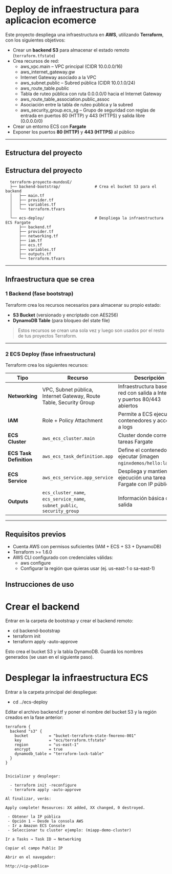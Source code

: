 # Deploy de infraestructura para aplicacion ecomerce

Este proyecto despliega una infraestructura en **AWS**, utilizando **Terraform**, con los siguientes objetivos:

- Crear un **backend S3** para almacenar el estado remoto (`terraform.tfstate`)
- Crea recursos de red:
    - aws_vpc.main – VPC principal (CIDR 10.0.0.0/16)
    - aws_internet_gateway.gw 
    - Internet Gateway asociado a la VPC
    - aws_subnet.public – Subred pública (CIDR 10.0.1.0/24)
    - aws_route_table.public 
    - Tabla de ruteo pública con ruta 0.0.0.0/0 hacia el Internet Gateway
    - aws_route_table_association.public_assoc 
    - Asociación entre la tabla de ruteo pública y la subred
    - aws_security_group.ecs_sg – Grupo de seguridad con reglas de entrada en puertos 80 (HTTP) y 443 (HTTPS) y salida libre (0.0.0.0/0)
- Crear un entorno ECS con **Fargate**
- Exponer los puertos **80 (HTTP)** y **443 (HTTPS)** al público
---

## Estructura del proyecto

## Estructura del proyecto
```
  terraform-proyecto-mundosE/
  ├── backend-bootstrap/               # Crea el bucket S3 para el backend
  │   ├── main.tf
  │   ├── provider.tf
  │   ├── variables.tf
  │   └── terraform.tfvars
  │
  └── ecs-deploy/                      # Despliega la infraestructura ECS Fargate
      ├── backend.tf
      ├── provider.tf
      ├── networking.tf
      ├── iam.tf
      ├── ecs.tf
      ├── variables.tf
      ├── outputs.tf
      └── terraform.tfvars
```
---

## Infraestructura que se crea

### **1️ Backend (fase bootstrap)**
Terraform crea los recursos necesarios para almacenar su propio estado:

- **S3 Bucket** (versionado y encriptado con AES256)
- **DynamoDB Table** (para bloqueo del state file)

>  Estos recursos se crean una sola vez y luego son usados por el resto de tus proyectos Terraform.

---

### **2️ ECS Deploy (fase infraestructura)**

Terraform crea los siguientes recursos:

| Tipo | Recurso | Descripción |
|------|----------|-------------|
| **Networking** | VPC, Subnet pública, Internet Gateway, Route Table, Security Group | Infraestructura base de red con salida a Internet y puertos 80/443 abiertos |
| **IAM** | Role + Policy Attachment | Permite a ECS ejecutar contenedores y acceder a logs |
| **ECS Cluster** | `aws_ecs_cluster.main` | Cluster donde corren las tareas Fargate |
| **ECS Task Definition** | `aws_ecs_task_definition.app` | Define el contenedor a ejecutar (imagen `nginxdemos/hello:latest`) |
| **ECS Service** | `aws_ecs_service.app_service` | Despliega y mantiene en ejecución una tarea Fargate con IP pública |
| **Outputs** | `ecs_cluster_name`, `ecs_service_name`, `subnet_public`, `security_group` | Información básica de salida |

---

## Requisitos previos

- Cuenta AWS con permisos suficientes (IAM + ECS + S3 + DynamoDB)
- Terraform >= 1.6.0
- AWS CLI configurado con credenciales válidas:
    - aws configure
    - Configurar la región que quieras usar (ej. us-east-1 o sa-east-1)

 ## Instrucciones de uso
 # Crear el backend
Entrar en la carpeta de bootstrap y crear el backend remoto:

  - cd backend-bootstrap
  - terraform init
  - terraform apply -auto-approve

Esto crea el bucket S3 y la tabla DynamoDB.
Guardá los nombres generados (se usan en el siguiente paso).

# Desplegar la infraestructura ECS

Entrar a la carpeta principal del despliegue:

  - cd ../ecs-deploy

Editar el archivo backend.tf y poner el nombre del bucket S3 y la región creados en la fase anterior:
```
terraform {
  backend "s3" {
    bucket         = "bucket-terraform-state-fmoreno-001"
    key            = "ecs/terraform.tfstate"
    region         = "us-east-1"
    encrypt        = true
    dynamodb_table = "terraform-lock-table"
  }
}


Inicializar y desplegar:

  - terraform init -reconfigure
  - terraform apply -auto-approve

Al finalizar, verás:

Apply complete! Resources: XX added, XX changed, 0 destroyed.

 - Obtener la IP pública
 - Opción 1 — Desde la consola AWS
 - Ir a Amazon ECS Console
 - Seleccionar tu cluster ejemplo: (miapp-demo-cluster)

Ir a Tasks → Task ID → Networking

Copiar el campo Public IP

Abrir en el navegador:

http://<ip-publica>